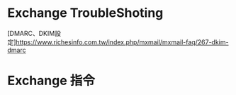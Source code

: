 # Exchange TroubleShoting
[DMARC、DKIM設定]https://www.richesinfo.com.tw/index.php/mxmail/mxmail-faq/267-dkim-dmarc


# Exchange 指令
 
